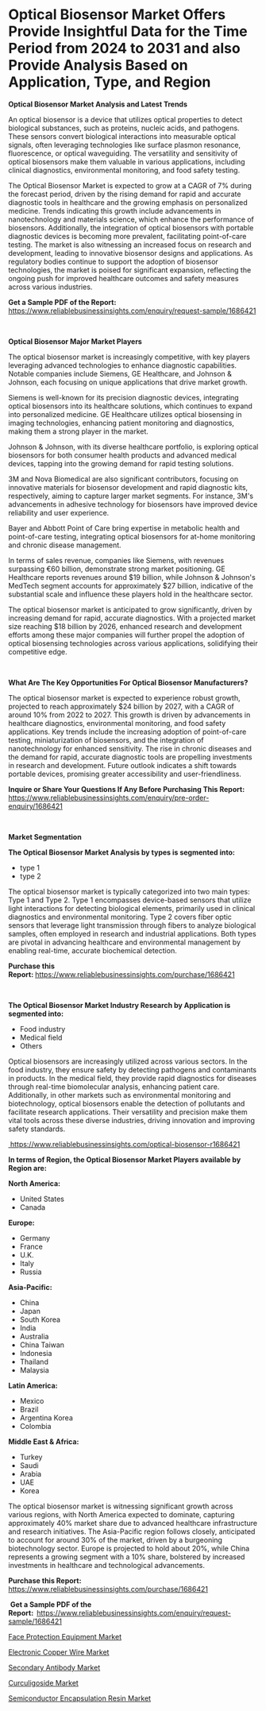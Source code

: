 <p><h1>Optical Biosensor Market Offers Provide Insightful Data for the Time Period from 2024 to 2031 and also Provide Analysis Based on Application, Type, and Region</h1></p><p><strong>Optical Biosensor Market Analysis and Latest Trends</strong></p>
<p><p>An optical biosensor is a device that utilizes optical properties to detect biological substances, such as proteins, nucleic acids, and pathogens. These sensors convert biological interactions into measurable optical signals, often leveraging technologies like surface plasmon resonance, fluorescence, or optical waveguiding. The versatility and sensitivity of optical biosensors make them valuable in various applications, including clinical diagnostics, environmental monitoring, and food safety testing.</p><p>The Optical Biosensor Market is expected to grow at a CAGR of 7% during the forecast period, driven by the rising demand for rapid and accurate diagnostic tools in healthcare and the growing emphasis on personalized medicine. Trends indicating this growth include advancements in nanotechnology and materials science, which enhance the performance of biosensors. Additionally, the integration of optical biosensors with portable diagnostic devices is becoming more prevalent, facilitating point-of-care testing. The market is also witnessing an increased focus on research and development, leading to innovative biosensor designs and applications. As regulatory bodies continue to support the adoption of biosensor technologies, the market is poised for significant expansion, reflecting the ongoing push for improved healthcare outcomes and safety measures across various industries.</p></p>
<p><strong>Get a Sample PDF of the Report:&nbsp;</strong> <a href="https://www.reliablebusinessinsights.com/enquiry/request-sample/1686421?utm_campaign=41&utm_medium=2&utm_source=Github&utm_content=ia&utm_term=16102024&utm_id=optical-biosensor">https://www.reliablebusinessinsights.com/enquiry/request-sample/1686421</a></p>
<p>&nbsp;</p>
<p><strong>Optical Biosensor Major Market Players</strong></p>
<p><p>The optical biosensor market is increasingly competitive, with key players leveraging advanced technologies to enhance diagnostic capabilities. Notable companies include Siemens, GE Healthcare, and Johnson & Johnson, each focusing on unique applications that drive market growth.</p><p>Siemens is well-known for its precision diagnostic devices, integrating optical biosensors into its healthcare solutions, which continues to expand into personalized medicine. GE Healthcare utilizes optical biosensing in imaging technologies, enhancing patient monitoring and diagnostics, making them a strong player in the market.</p><p>Johnson & Johnson, with its diverse healthcare portfolio, is exploring optical biosensors for both consumer health products and advanced medical devices, tapping into the growing demand for rapid testing solutions.</p><p>3M and Nova Biomedical are also significant contributors, focusing on innovative materials for biosensor development and rapid diagnostic kits, respectively, aiming to capture larger market segments. For instance, 3M's advancements in adhesive technology for biosensors have improved device reliability and user experience.</p><p>Bayer and Abbott Point of Care bring expertise in metabolic health and point-of-care testing, integrating optical biosensors for at-home monitoring and chronic disease management.</p><p>In terms of sales revenue, companies like Siemens, with revenues surpassing €60 billion, demonstrate strong market positioning. GE Healthcare reports revenues around $19 billion, while Johnson & Johnson's MedTech segment accounts for approximately $27 billion, indicative of the substantial scale and influence these players hold in the healthcare sector.</p><p>The optical biosensor market is anticipated to grow significantly, driven by increasing demand for rapid, accurate diagnostics. With a projected market size reaching $18 billion by 2026, enhanced research and development efforts among these major companies will further propel the adoption of optical biosensing technologies across various applications, solidifying their competitive edge.</p></p>
<p>&nbsp;</p>
<p><strong>What Are The Key Opportunities For Optical Biosensor Manufacturers?</strong></p>
<p><p>The optical biosensor market is expected to experience robust growth, projected to reach approximately $24 billion by 2027, with a CAGR of around 10% from 2022 to 2027. This growth is driven by advancements in healthcare diagnostics, environmental monitoring, and food safety applications. Key trends include the increasing adoption of point-of-care testing, miniaturization of biosensors, and the integration of nanotechnology for enhanced sensitivity. The rise in chronic diseases and the demand for rapid, accurate diagnostic tools are propelling investments in research and development. Future outlook indicates a shift towards portable devices, promising greater accessibility and user-friendliness.</p></p>
<p><strong>Inquire or Share Your Questions If Any Before Purchasing This Report:</strong> <a href="https://www.reliablebusinessinsights.com/enquiry/pre-order-enquiry/1686421?utm_campaign=41&utm_medium=2&utm_source=Github&utm_content=ia&utm_term=16102024&utm_id=optical-biosensor">https://www.reliablebusinessinsights.com/enquiry/pre-order-enquiry/1686421</a></p>
<p>&nbsp;</p>
<p><strong>Market Segmentation</strong></p>
<p><strong>The Optical Biosensor Market Analysis by types is segmented into:</strong></p>
<p><ul><li>type 1</li><li>type 2</li></ul></p>
<p><p>The optical biosensor market is typically categorized into two main types: Type 1 and Type 2. Type 1 encompasses device-based sensors that utilize light interactions for detecting biological elements, primarily used in clinical diagnostics and environmental monitoring. Type 2 covers fiber optic sensors that leverage light transmission through fibers to analyze biological samples, often employed in research and industrial applications. Both types are pivotal in advancing healthcare and environmental management by enabling real-time, accurate biochemical detection.</p></p>
<p><strong>Purchase this Report:&nbsp;</strong><a href="https://www.reliablebusinessinsights.com/purchase/1686421?utm_campaign=41&utm_medium=2&utm_source=Github&utm_content=ia&utm_term=16102024&utm_id=optical-biosensor">https://www.reliablebusinessinsights.com/purchase/1686421</a></p>
<p>&nbsp;</p>
<p><strong>The Optical Biosensor Market Industry Research by Application is segmented into:</strong></p>
<p><ul><li>Food industry</li><li>Medical field</li><li>Others</li></ul></p>
<p><p>Optical biosensors are increasingly utilized across various sectors. In the food industry, they ensure safety by detecting pathogens and contaminants in products. In the medical field, they provide rapid diagnostics for diseases through real-time biomolecular analysis, enhancing patient care. Additionally, in other markets such as environmental monitoring and biotechnology, optical biosensors enable the detection of pollutants and facilitate research applications. Their versatility and precision make them vital tools across these diverse industries, driving innovation and improving safety standards.</p></p>
<p><a href="https://www.reliablebusinessinsights.com/optical-biosensor-r1686421?utm_campaign=41&utm_medium=2&utm_source=Github&utm_content=ia&utm_term=16102024&utm_id=optical-biosensor">&nbsp;https://www.reliablebusinessinsights.com/optical-biosensor-r1686421</a></p>
<p><strong>In terms of Region, the Optical Biosensor Market Players available by Region are:</strong></p>
<p>
    <p> <strong> North America: </strong>
        <ul>
            <li>United States</li>
            <li>Canada</li>
        </ul>
        </p> 
    <p> <strong> Europe: </strong>
        <ul>
            <li>Germany</li>
            <li>France</li>
            <li>U.K.</li>
            <li>Italy</li>
            <li>Russia</li>
        </ul>
        </p> 
    <p> <strong> Asia-Pacific: </strong>
        <ul>
            <li>China</li>
            <li>Japan</li>
            <li>South Korea</li>
            <li>India</li>
            <li>Australia</li>
            <li>China Taiwan</li>
            <li>Indonesia</li>
            <li>Thailand</li>
            <li>Malaysia</li>
        </ul>
        </p> 
    <p> <strong> Latin America: </strong>
        <ul>
            <li>Mexico</li>
            <li>Brazil</li>
            <li>Argentina Korea</li>
            <li>Colombia</li>
        </ul>
        </p> 
    <p> <strong> Middle East & Africa: </strong>
        <ul>
            <li>Turkey</li>
            <li>Saudi</li>
            <li>Arabia</li>
            <li>UAE</li>
            <li>Korea</li>
        </ul>
    </p>
    </p>
<p><p>The optical biosensor market is witnessing significant growth across various regions, with North America expected to dominate, capturing approximately 40% market share due to advanced healthcare infrastructure and research initiatives. The Asia-Pacific region follows closely, anticipated to account for around 30% of the market, driven by a burgeoning biotechnology sector. Europe is projected to hold about 20%, while China represents a growing segment with a 10% share, bolstered by increased investments in healthcare and technological advancements.</p></p>
<p><strong>Purchase this Report: </strong><a href="https://www.reliablebusinessinsights.com/purchase/1686421?utm_campaign=41&utm_medium=2&utm_source=Github&utm_content=ia&utm_term=16102024&utm_id=optical-biosensor">https://www.reliablebusinessinsights.com/purchase/1686421</a></p>
<p>&nbsp;<strong>Get a Sample PDF of the Report:&nbsp;&nbsp;</strong><a href="https://www.reliablebusinessinsights.com/enquiry/request-sample/1686421?utm_campaign=41&utm_medium=2&utm_source=Github&utm_content=ia&utm_term=16102024&utm_id=optical-biosensor">https://www.reliablebusinessinsights.com/enquiry/request-sample/1686421</a></p>
<p><strong></strong></p>
<p><p><a href="https://issuu.com/reportprime-2/docs/face-protection-equipment-market-si_87390b7df987f3?utm_campaign=41&utm_medium=2&utm_source=Github&utm_content=ia&utm_term=16102024&utm_id=optical-biosensor">Face Protection Equipment Market</a></p><p><a href="https://www.linkedin.com/pulse/navigating-global-electronic-copper-wire-market-from-trends-strategy-gbw3c?trk=public_post_embed_feed-article-content&utm_campaign=41&utm_medium=2&utm_source=Github&utm_content=ia&utm_term=16102024&utm_id=optical-biosensor">Electronic Copper Wire Market</a></p><p><a href="https://github.com/CarolynWatkins697/Market-Research-Report-List-1/blob/main/secondary-antibody-market.md?utm_campaign=41&utm_medium=2&utm_source=Github&utm_content=ia&utm_term=16102024&utm_id=optical-biosensor">Secondary Antibody Market</a></p><p><a href="https://github.com/lambertr3e8v/Market-Research-Report-List-1/blob/main/curculigoside-market.md?utm_campaign=41&utm_medium=2&utm_source=Github&utm_content=ia&utm_term=16102024&utm_id=optical-biosensor">Curculigoside Market</a></p><p><a href="https://www.linkedin.com/pulse/semiconductor-encapsulation-resin-market-research-report-exploring-danec?trk=public_post_embed_feed-article-content&utm_campaign=41&utm_medium=2&utm_source=Github&utm_content=ia&utm_term=16102024&utm_id=optical-biosensor">Semiconductor Encapsulation Resin Market</a></p></p>
